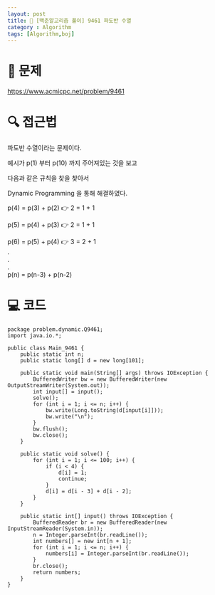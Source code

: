 ```yaml
---
layout: post
title: 📖 [백준알고리즘 풀이] 9461 파도반 수열
category : Algorithm
tags: [Algorithm,boj]
---
```

# 📖 문제
https://www.acmicpc.net/problem/9461

# 🔍 접근법

파도반 수열이라는 문제이다.

예시가 p(1) 부터 p(10) 까지 주어져있는 것을 보고

다음과 같은 규칙을 찾을 찾아서 

Dynamic Programming 을 통해 해결하였다.

p(4) = p(3) + p(2) 👉 2 = 1 + 1

p(5) = p(4) + p(3) 👉 2 = 1 + 1

p(6) = p(5) + p(4) 👉 3 = 2 + 1
        <br/>.
        <br/>.
        <br/>.
        <br/>
p(n) = p(n-3) + p(n-2)


# 💻 코드

```
package problem.dynamic.Q9461;
import java.io.*;

public class Main_9461 {
    public static int n;
    public static long[] d = new long[101];

    public static void main(String[] args) throws IOException {
        BufferedWriter bw = new BufferedWriter(new OutputStreamWriter(System.out));
        int input[] = input();
        solve();
        for (int i = 1; i <= n; i++) {
            bw.write(Long.toString(d[input[i]]));
            bw.write("\n");
        }
        bw.flush();
        bw.close();
    }

    public static void solve() {
        for (int i = 1; i <= 100; i++) {
            if (i < 4) {
                d[i] = 1;
                continue;
            }
            d[i] = d[i - 3] + d[i - 2];
        }
    }

    public static int[] input() throws IOException {
        BufferedReader br = new BufferedReader(new InputStreamReader(System.in));
        n = Integer.parseInt(br.readLine());
        int numbers[] = new int[n + 1];
        for (int i = 1; i <= n; i++) {
            numbers[i] = Integer.parseInt(br.readLine());
        }
        br.close();
        return numbers;
    }
}

```
